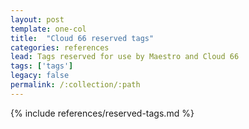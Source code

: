 ```yaml
---
layout: post
template: one-col
title:  "Cloud 66 reserved tags"
categories: references
lead: Tags reserved for use by Maestro and Cloud 66
tags: ['tags']
legacy: false
permalink: /:collection/:path
---
```


{% include references/reserved-tags.md %}
